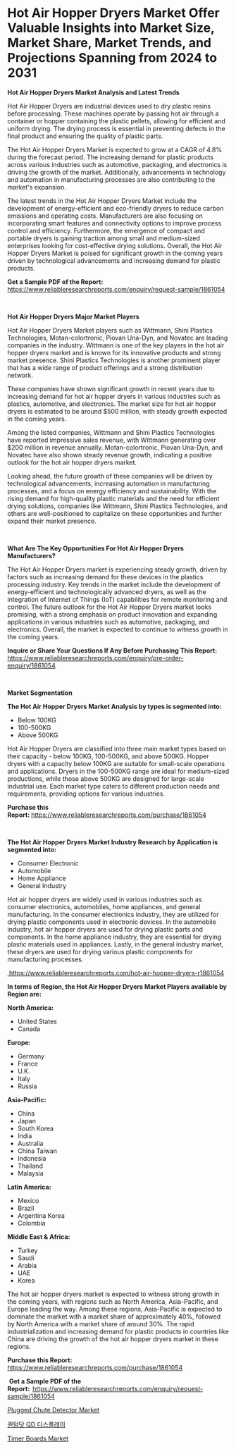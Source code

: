 <p><h1>Hot Air Hopper Dryers Market Offer Valuable Insights into Market Size, Market Share, Market Trends, and Projections Spanning from 2024 to 2031</h1></p><p><strong>Hot Air Hopper Dryers Market Analysis and Latest Trends</strong></p>
<p><p>Hot Air Hopper Dryers are industrial devices used to dry plastic resins before processing. These machines operate by passing hot air through a container or hopper containing the plastic pellets, allowing for efficient and uniform drying. The drying process is essential in preventing defects in the final product and ensuring the quality of plastic parts.</p><p>The Hot Air Hopper Dryers Market is expected to grow at a CAGR of 4.8% during the forecast period. The increasing demand for plastic products across various industries such as automotive, packaging, and electronics is driving the growth of the market. Additionally, advancements in technology and automation in manufacturing processes are also contributing to the market's expansion.</p><p>The latest trends in the Hot Air Hopper Dryers Market include the development of energy-efficient and eco-friendly dryers to reduce carbon emissions and operating costs. Manufacturers are also focusing on incorporating smart features and connectivity options to improve process control and efficiency. Furthermore, the emergence of compact and portable dryers is gaining traction among small and medium-sized enterprises looking for cost-effective drying solutions. Overall, the Hot Air Hopper Dryers Market is poised for significant growth in the coming years driven by technological advancements and increasing demand for plastic products.</p></p>
<p><strong>Get a Sample PDF of the Report:&nbsp;</strong> <a href="https://www.reliableresearchreports.com/enquiry/request-sample/1861054">https://www.reliableresearchreports.com/enquiry/request-sample/1861054</a></p>
<p>&nbsp;</p>
<p><strong>Hot Air Hopper Dryers Major Market Players</strong></p>
<p><p>Hot Air Hopper Dryers Market players such as Wittmann, Shini Plastics Technologies, Motan-colortronic, Piovan Una-Dyn, and Novatec are leading companies in the industry. Wittmann is one of the key players in the hot air hopper dryers market and is known for its innovative products and strong market presence. Shini Plastics Technologies is another prominent player that has a wide range of product offerings and a strong distribution network.</p><p>These companies have shown significant growth in recent years due to increasing demand for hot air hopper dryers in various industries such as plastics, automotive, and electronics. The market size for hot air hopper dryers is estimated to be around $500 million, with steady growth expected in the coming years.</p><p>Among the listed companies, Wittmann and Shini Plastics Technologies have reported impressive sales revenue, with Wittmann generating over $200 million in revenue annually. Motan-colortronic, Piovan Una-Dyn, and Novatec have also shown steady revenue growth, indicating a positive outlook for the hot air hopper dryers market.</p><p>Looking ahead, the future growth of these companies will be driven by technological advancements, increasing automation in manufacturing processes, and a focus on energy efficiency and sustainability. With the rising demand for high-quality plastic materials and the need for efficient drying solutions, companies like Wittmann, Shini Plastics Technologies, and others are well-positioned to capitalize on these opportunities and further expand their market presence.</p></p>
<p>&nbsp;</p>
<p><strong>What Are The Key Opportunities For Hot Air Hopper Dryers Manufacturers?</strong></p>
<p><p>The Hot Air Hopper Dryers market is experiencing steady growth, driven by factors such as increasing demand for these devices in the plastics processing industry. Key trends in the market include the development of energy-efficient and technologically advanced dryers, as well as the integration of Internet of Things (IoT) capabilities for remote monitoring and control. The future outlook for the Hot Air Hopper Dryers market looks promising, with a strong emphasis on product innovation and expanding applications in various industries such as automotive, packaging, and electronics. Overall, the market is expected to continue to witness growth in the coming years.</p></p>
<p><strong>Inquire or Share Your Questions If Any Before Purchasing This Report:</strong> <a href="https://www.reliableresearchreports.com/enquiry/pre-order-enquiry/1861054">https://www.reliableresearchreports.com/enquiry/pre-order-enquiry/1861054</a></p>
<p>&nbsp;</p>
<p><strong>Market Segmentation</strong></p>
<p><strong>The Hot Air Hopper Dryers Market Analysis by types is segmented into:</strong></p>
<p><ul><li>Below 100KG</li><li>100-500KG</li><li>Above 500KG</li></ul></p>
<p><p>Hot Air Hopper Dryers are classified into three main market types based on their capacity - below 100KG, 100-500KG, and above 500KG. Hopper dryers with a capacity below 100KG are suitable for small-scale operations and applications. Dryers in the 100-500KG range are ideal for medium-sized productions, while those above 500KG are designed for large-scale industrial use. Each market type caters to different production needs and requirements, providing options for various industries.</p></p>
<p><strong>Purchase this Report:&nbsp;</strong><a href="https://www.reliableresearchreports.com/purchase/1861054">https://www.reliableresearchreports.com/purchase/1861054</a></p>
<p>&nbsp;</p>
<p><strong>The Hot Air Hopper Dryers Market Industry Research by Application is segmented into:</strong></p>
<p><ul><li>Consumer Electronic</li><li>Automobile</li><li>Home Appliance</li><li>General Industry</li></ul></p>
<p><p>Hot air hopper dryers are widely used in various industries such as consumer electronics, automobiles, home appliances, and general manufacturing. In the consumer electronics industry, they are utilized for drying plastic components used in electronic devices. In the automobile industry, hot air hopper dryers are used for drying plastic parts and components. In the home appliance industry, they are essential for drying plastic materials used in appliances. Lastly, in the general industry market, these dryers are used for drying various plastic components for manufacturing processes.</p></p>
<p><a href="https://www.reliableresearchreports.com/hot-air-hopper-dryers-r1861054">&nbsp;https://www.reliableresearchreports.com/hot-air-hopper-dryers-r1861054</a></p>
<p><strong>In terms of Region, the Hot Air Hopper Dryers Market Players available by Region are:</strong></p>
<p>
    <p> <strong> North America: </strong>
        <ul>
            <li>United States</li>
            <li>Canada</li>
        </ul>
        </p> 
    <p> <strong> Europe: </strong>
        <ul>
            <li>Germany</li>
            <li>France</li>
            <li>U.K.</li>
            <li>Italy</li>
            <li>Russia</li>
        </ul>
        </p> 
    <p> <strong> Asia-Pacific: </strong>
        <ul>
            <li>China</li>
            <li>Japan</li>
            <li>South Korea</li>
            <li>India</li>
            <li>Australia</li>
            <li>China Taiwan</li>
            <li>Indonesia</li>
            <li>Thailand</li>
            <li>Malaysia</li>
        </ul>
        </p> 
    <p> <strong> Latin America: </strong>
        <ul>
            <li>Mexico</li>
            <li>Brazil</li>
            <li>Argentina Korea</li>
            <li>Colombia</li>
        </ul>
        </p> 
    <p> <strong> Middle East & Africa: </strong>
        <ul>
            <li>Turkey</li>
            <li>Saudi</li>
            <li>Arabia</li>
            <li>UAE</li>
            <li>Korea</li>
        </ul>
    </p>
    </p>
<p><p>The hot air hopper dryers market is expected to witness strong growth in the coming years, with regions such as North America, Asia-Pacific, and Europe leading the way. Among these regions, Asia-Pacific is expected to dominate the market with a market share of approximately 40%, followed by North America with a market share of around 30%. The rapid industrialization and increasing demand for plastic products in countries like China are driving the growth of the hot air hopper dryers market in these regions.</p></p>
<p><strong>Purchase this Report: </strong><a href="https://www.reliableresearchreports.com/purchase/1861054">https://www.reliableresearchreports.com/purchase/1861054</a></p>
<p>&nbsp;<strong>Get a Sample PDF of the Report:&nbsp;&nbsp;</strong><a href="https://www.reliableresearchreports.com/enquiry/request-sample/1861054">https://www.reliableresearchreports.com/enquiry/request-sample/1861054</a></p>
<p><strong></strong></p>
<p><p><a href="https://github.com/sahltyb2/Market-Research-Report-List-1/blob/main/plugged-chute-detector-market.md">Plugged Chute Detector Market</a></p><p><a href="https://github.com/mpodehpw07370073/Market-Research-Report-List-2/blob/main/4395491177216.md">퀀텀닷 QD 디스플레이</a></p><p><a href="https://github.com/jhonangga41/Market-Research-Report-List-1/blob/main/timer-boards-market.md">Timer Boards Market</a></p></p>